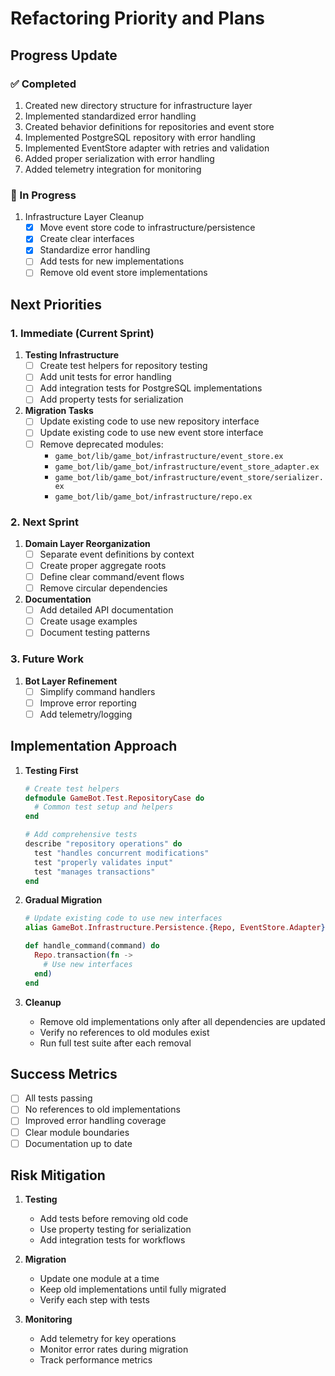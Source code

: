 # Refactoring Priority and Plans

## Progress Update

### ✅ Completed
1. Created new directory structure for infrastructure layer
2. Implemented standardized error handling
3. Created behavior definitions for repositories and event store
4. Implemented PostgreSQL repository with error handling
5. Implemented EventStore adapter with retries and validation
6. Added proper serialization with error handling
7. Added telemetry integration for monitoring

### 🚧 In Progress
1. Infrastructure Layer Cleanup
   - [x] Move event store code to infrastructure/persistence
   - [x] Create clear interfaces
   - [x] Standardize error handling
   - [ ] Add tests for new implementations
   - [ ] Remove old event store implementations

## Next Priorities

### 1. Immediate (Current Sprint)
1. **Testing Infrastructure**
   - [ ] Create test helpers for repository testing
   - [ ] Add unit tests for error handling
   - [ ] Add integration tests for PostgreSQL implementations
   - [ ] Add property tests for serialization

2. **Migration Tasks**
   - [ ] Update existing code to use new repository interface
   - [ ] Update existing code to use new event store interface
   - [ ] Remove deprecated modules:
     - `game_bot/lib/game_bot/infrastructure/event_store.ex`
     - `game_bot/lib/game_bot/infrastructure/event_store_adapter.ex`
     - `game_bot/lib/game_bot/infrastructure/event_store/serializer.ex`
     - `game_bot/lib/game_bot/infrastructure/repo.ex`

### 2. Next Sprint
1. **Domain Layer Reorganization**
   - [ ] Separate event definitions by context
   - [ ] Create proper aggregate roots
   - [ ] Define clear command/event flows
   - [ ] Remove circular dependencies

2. **Documentation**
   - [ ] Add detailed API documentation
   - [ ] Create usage examples
   - [ ] Document testing patterns

### 3. Future Work
1. **Bot Layer Refinement**
   - [ ] Simplify command handlers
   - [ ] Improve error reporting
   - [ ] Add telemetry/logging

## Implementation Approach

1. **Testing First**
   ```elixir
   # Create test helpers
   defmodule GameBot.Test.RepositoryCase do
     # Common test setup and helpers
   end

   # Add comprehensive tests
   describe "repository operations" do
     test "handles concurrent modifications"
     test "properly validates input"
     test "manages transactions"
   end
   ```

2. **Gradual Migration**
   ```elixir
   # Update existing code to use new interfaces
   alias GameBot.Infrastructure.Persistence.{Repo, EventStore.Adapter}

   def handle_command(command) do
     Repo.transaction(fn ->
       # Use new interfaces
     end)
   end
   ```

3. **Cleanup**
   - Remove old implementations only after all dependencies are updated
   - Verify no references to old modules exist
   - Run full test suite after each removal

## Success Metrics

- [ ] All tests passing
- [ ] No references to old implementations
- [ ] Improved error handling coverage
- [ ] Clear module boundaries
- [ ] Documentation up to date

## Risk Mitigation

1. **Testing**
   - Add tests before removing old code
   - Use property testing for serialization
   - Add integration tests for workflows

2. **Migration**
   - Update one module at a time
   - Keep old implementations until fully migrated
   - Verify each step with tests

3. **Monitoring**
   - Add telemetry for key operations
   - Monitor error rates during migration
   - Track performance metrics 